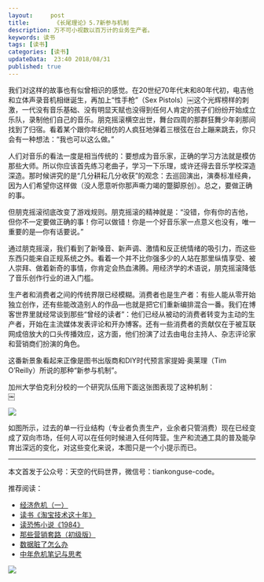 ```yaml
---   
layout:     post  
title:       《长尾理论》5.7新参与机制 
description: 万不可小视数以百万计的业务生产者。      
keywords: 读书 
tags: [读书]  
categories: [读书]  
updateData:  23:40 2018/08/31   
published: true   
---  
```



我们对这样的故事也有似曾相识的感觉。在20世纪70年代末和80年代初，电吉他和立体声录音机相继诞生，再加上“性手枪”（Sex Pistols）￼这个光辉榜样的刺激，一代没有音乐基础、没有明显天赋也没得到任何人肯定的孩子们纷纷开始成立乐队，录制他们自己的音乐。朋克摇滚横空出世，舞台四周的那群狂舞少年刹那间找到了归宿。看着某个跟你年纪相仿的人疯狂地弹着三根弦在台上蹦来跳去，你只会有一种想法：“我也可以这么做。”  


人们对音乐的看法一度是相当传统的：要想成为音乐家，正确的学习方法就是模仿那些大师。所以你应该首先练习老曲子，学习一下乐理，或许还得去音乐学校深造深造。那时候讲究的是“几分耕耘几分收获”的观念：去巡回演出，演奏标准经典，因为人们希望你这样做（没人愿意听你那声嘶力竭的蹩脚原创）。总之，要做正确的事。  


但朋克摇滚彻底改变了游戏规则。朋克摇滚的精神就是：“没错，你有你的吉他，但你不一定要做正确的事！你可以做错！你是一个好音乐家一点意义也没有，唯一重要的是—你有话要说。”  


通过朋克摇滚，我们看到了新嗓音、新声调、激情和反正统情绪的吸引力，而这些东西只能来自正规系统之外。看着一个并不比你强多少的人站在那里纵情享受、被人崇拜、做着新奇的事情，你肯定会热血沸腾。用经济学的术语说，朋克摇滚降低了音乐创作行业的进入门槛。  


生产者和消费者之间的传统界限已经模糊。消费者也是生产者：有些人能从零开始独立创作，还有些能改造别人的作品—也就是把它们重新编排混合一番。我们在博客世界里就经常谈到那些“曾经的读者”：他们已经从被动的消费者转变为主动的生产者，开始在主流媒体发表评论和开办博客。还有一些消费者的贡献仅在于被互联网成倍放大的口头传播效应，这方面，他们扮演了过去由电台主持人、杂志评论家和营销商们扮演的角色。  


这番新景象看起来正像是图书出版商和DIY时代预言家提姆·奥莱理（Tim O’Reilly）所说的那种“新参与机制”。  

 
加州大学伯克利分校的一个研究队伍用下面这张图表现了这种机制：  
￼


![](http://res2018.tiankonguse.com/images/2018/08/e54f693fc408568150b58a23d77f9859.jpg)   


如图所示，过去的单一行业结构（专业者负责生产，业余者只管消费）现在已经变成了双向市场，任何人可以在任何时候进入任何阵营。生产和流通工具的普及能孕育出深远的变化，对这些变化来说，本图只是一个小提示而已。  









---


本文首发于公众号：天空的代码世界，微信号：tiankonguse-code。  


推荐阅读：  


* [经济危机（一）](https://mp.weixin.qq.com/s/hxO7oR8cLljSClYS-yE6pw)   
* [读书《淘宝技术这十年》](https://mp.weixin.qq.com/s/IeOQGh22U_1TPrf6sYYTkQ)   
* [读恐怖小说《1984》](https://mp.weixin.qq.com/s/q7HL5o_R5cqJc0b9Ll7EMw)    
* [那些营销套路（初级版）](https://mp.weixin.qq.com/s/xdvqZo9ll6kaL66Cdx)   
* [数据脏了怎么办](https://mp.weixin.qq.com/s/Blw4yxmIsE51dzzbNcfFbg)    
* [中年危机笔记与思考](https://mp.weixin.qq.com/s/dFzDtZS0JN6hhpc1DF-e_g)     



![](http://res2018.tiankonguse.com/images/tiankonguse-support.png) 




